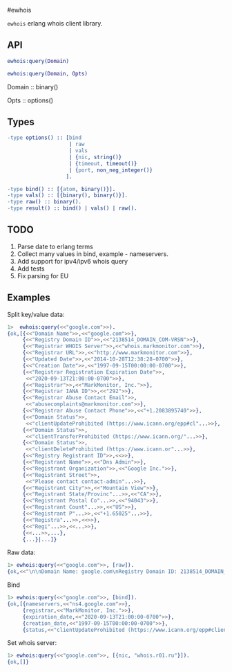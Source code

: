 #ewhois

`ewhois` erlang whois client library.

API
---

```erlang
ewhois:query(Domain)
```

```erlang
ewhois:query(Domain, Opts)
```

Domain :: binary()

Opts   :: options()

Types
-----

```erlang
-type options() :: [bind
                    | raw
                    | vals
                    | {nic, string()}
                    | {timeout, timeout()}
                    | {port, non_neg_integer()}
                   ].

-type bind() :: [{atom, binary()}].
-type vals() :: [{binary(), binary()}].
-type raw() :: binary().
-type result() :: bind() | vals() | raw().
```

TODO
----
1. Parse date to erlang terms
2. Collect many values in bind, example - nameservers.
3. Add support for ipv4/ipv6 whois query
4. Add tests
5. Fix parsing for EU

Examples
--------

Split key/value data:

```erlang
1>  ewhois:query(<<"google.com">>).
{ok,[{<<"Domain Name">>,<<"google.com">>},
     {<<"Registry Domain ID">>,<<"2138514_DOMAIN_COM-VRSN">>},
     {<<"Registrar WHOIS Server">>,<<"whois.markmonitor.com">>},
     {<<"Registrar URL">>,<<"http://www.markmonitor.com">>},
     {<<"Updated Date">>,<<"2014-10-28T12:38:28-0700">>},
     {<<"Creation Date">>,<<"1997-09-15T00:00:00-0700">>},
     {<<"Registrar Registration Expiration Date">>,
      <<"2020-09-13T21:00:00-0700">>},
     {<<"Registrar">>,<<"MarkMonitor, Inc.">>},
     {<<"Registrar IANA ID">>,<<"292">>},
     {<<"Registrar Abuse Contact Email">>,
      <<"abusecomplaints@markmonitor.com">>},
     {<<"Registrar Abuse Contact Phone">>,<<"+1.2083895740">>},
     {<<"Domain Status">>,
      <<"clientUpdateProhibited (https://www.icann.org/epp#cl"...>>},
     {<<"Domain Status">>,
      <<"clientTransferProhibited (https://www.icann.org/"...>>},
     {<<"Domain Status">>,
      <<"clientDeleteProhibited (https://www.icann.or"...>>},
     {<<"Registry Registrant ID">>,<<>>},
     {<<"Registrant Name">>,<<"Dns Admin">>},
     {<<"Registrant Organization">>,<<"Google Inc.">>},
     {<<"Registrant Street">>,
      <<"Please contact contact-admin"...>>},
     {<<"Registrant City">>,<<"Mountain View">>},
     {<<"Registrant State/Provinc"...>>,<<"CA">>},
     {<<"Registrant Postal Co"...>>,<<"94043">>},
     {<<"Registrant Count"...>>,<<"US">>},
     {<<"Registrant P"...>>,<<"+1.65025"...>>},
     {<<"Registra"...>>,<<>>},
     {<<"Regi"...>>,<<...>>},
     {<<...>>,...},
     {...}|...]}
```

Raw data:

```erlang
1> ewhois:query(<<"google.com">>, [raw]).
{ok,<<"\n\nDomain Name: google.com\nRegistry Domain ID: 2138514_DOMAIN_COM-VRSN\nRegistrar WHOIS Server: whois.markmoni"...>>}
```

Bind

```erlang
1> ewhois:query(<<"google.com">>, [bind]).
{ok,[{nameservers,<<"ns4.google.com">>},
     {registrar,<<"MarkMonitor, Inc.">>},
     {expiration_date,<<"2020-09-13T21:00:00-0700">>},
     {creation_date,<<"1997-09-15T00:00:00-0700">>},
     {status,<<"clientUpdateProhibited (https://www.icann.org/epp#clientUpdateProhibited)">>}]}
```

Set whois server:

```erlang
1> ewhois:query(<<"google.com">>, [{nic, "whois.r01.ru"}]).
{ok,[]}
```
